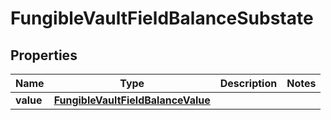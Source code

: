

# FungibleVaultFieldBalanceSubstate


## Properties

| Name | Type | Description | Notes |
|------------ | ------------- | ------------- | -------------|
|**value** | [**FungibleVaultFieldBalanceValue**](FungibleVaultFieldBalanceValue.md) |  |  |



